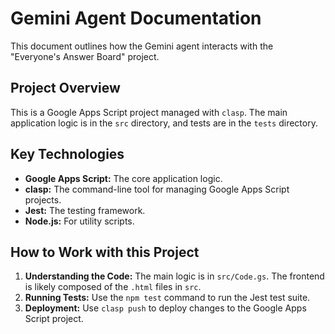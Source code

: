 # Gemini Agent Documentation

This document outlines how the Gemini agent interacts with the "Everyone's Answer Board" project.

## Project Overview

This is a Google Apps Script project managed with `clasp`. The main application logic is in the `src` directory, and tests are in the `tests` directory.

## Key Technologies

- **Google Apps Script:** The core application logic.
- **clasp:** The command-line tool for managing Google Apps Script projects.
- **Jest:** The testing framework.
- **Node.js:** For utility scripts.

## How to Work with this Project

1.  **Understanding the Code:** The main logic is in `src/Code.gs`. The frontend is likely composed of the `.html` files in `src`.
2.  **Running Tests:** Use the `npm test` command to run the Jest test suite.
3.  **Deployment:** Use `clasp push` to deploy changes to the Google Apps Script project.
